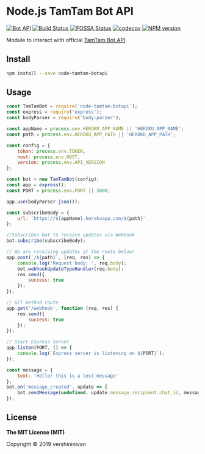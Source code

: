 # Node.js TamTam Bot API
[![Bot API](https://img.shields.io/badge/TamTam%20Bot%20API-0.1.6-blue.svg)](https://dev.tamtam.chat)
[![Build Status](https://travis-ci.com/vershininivan/node-tamtam-botapi.svg?branch=first-version)](https://travis-ci.org/yagop/node-telegram-bot-api)
[![FOSSA Status](https://app.fossa.com/api/projects/git%2Bgithub.com%2Fvershininivan%2Fnode-tamtam-botapi.svg?type=shield)]()
[![codecov](https://codecov.io/gh/vershininivan/node-tamtam-botapi/branch/first-version/graph/badge.svg)](https://codecov.io/gh/vershininivan/node-tamtam-botapi)
[![NPM version](https://img.shields.io/npm/v/node-tamtam-botapi.svg?color=blue)](https://www.npmjs.com/package/node-tamtam-botapi)

Module to interact with official [TamTam Bot API](https://dev.tamtam.chat).

## Install

```bash
npm install --save node-tamtam-botapi
```

## Usage

```js
const TamTamBot = require('node-tamtam-botapi');
const express = require('express');
const bodyParser = require('body-parser');

const appName = process.env.HEROKU_APP_NAME || 'HEROKU_APP_NAME';
const path = process.env.HEROKU_APP_PATH || 'HEROKU_APP_PATH';

const config = {
    token: process.env.TOKEN,
    host: process.env.HOST,
    version: process.env.API_VERSION
};

const bot = new TamTamBot(config);
const app = express();
const PORT = process.env.PORT || 3000;

app.use(bodyParser.json());

const subscribeBody = {
    url: `https://${appName}.herokuapp.com/${path}`
};

//Subscribes bot to receive updates via WebHook
bot.subscribe(subscribeBody);

// We are receiving updates at the route below!
app.post(`/${path}`, (req, res) => {
    console.log('Request body: ', req.body);
    bot.webhookUpdateTypeHandler(req.body);
    res.send({
        success: true
    });
});

// GET method route
app.get('/webhook', function (req, res) {
    res.send({
        success: true
    });
});

// Start Express Server
app.listen(PORT, () => {
    console.log(`Express server is listening on ${PORT}`);
});

const message = {
    text: 'Hello! this is a test message'
};
bot.on('message_created', update => {
    bot.sendMessage(undefined, update.message.recipient.chat_id, message);
});
```

## License

**The MIT License (MIT)**

Copyright © 2019 vershininivan